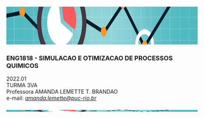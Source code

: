 
<p align="center">
<img src="https://github.com/amandalemette/ENG1818/blob/5a2a8ae2c6d70dfdadac589ef29561218447d37b/Imagens/im.png?raw=true" width=3000 height=100 />
</p>

### ENG1818 - SIMULACAO E OTIMIZACAO DE PROCESSOS QUIMICOS 
2022.01<br/>
TURMA 3VA<br/>
Professora AMANDA LEMETTE T. BRANDAO<br/>
e-mail: *amanda.lemette@puc-rio.br*

<p align="center">
<img src="https://github.com/amandalemette/ENG1818/blob/5a2a8ae2c6d70dfdadac589ef29561218447d37b/Imagens/im.png?raw=true" width=3000 height=5 />
</p>
